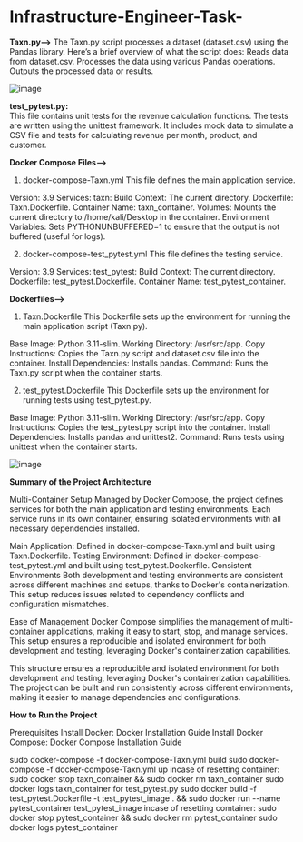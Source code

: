 # Infrastructure-Engineer-Task-

**Taxn.py-->**
The Taxn.py script processes a dataset (dataset.csv) using the Pandas library. Here’s a brief overview of what the script does:
Reads data from dataset.csv.
Processes the data using various Pandas operations.
Outputs the processed data or results.

![image](https://github.com/user-attachments/assets/b015ddec-e116-4a56-94c2-6d961cab4596)

**test_pytest.py:**</br>
This file contains unit tests for the revenue calculation functions.
The tests are written using the unittest framework.
It includes mock data to simulate a CSV file and tests for calculating revenue per month, product, and customer.</br>

**Docker Compose Files-->**
1. docker-compose-Taxn.yml
This file defines the main application service.

Version: 3.9
Services:
taxn:
Build Context: The current directory.
Dockerfile: Taxn.Dockerfile.
Container Name: taxn_container.
Volumes: Mounts the current directory to /home/kali/Desktop in the container.
Environment Variables: Sets PYTHONUNBUFFERED=1 to ensure that the output is not buffered (useful for logs).

2. docker-compose-test_pytest.yml
This file defines the testing service.

Version: 3.9
Services:
test_pytest:
Build Context: The current directory.
Dockerfile: test_pytest.Dockerfile.
Container Name: test_pytest_container.

**Dockerfiles-->**
1. Taxn.Dockerfile
This Dockerfile sets up the environment for running the main application script (Taxn.py).

Base Image: Python 3.11-slim.
Working Directory: /usr/src/app.
Copy Instructions: Copies the Taxn.py script and dataset.csv file into the container.
Install Dependencies: Installs pandas.
Command: Runs the Taxn.py script when the container starts.

2. test_pytest.Dockerfile
This Dockerfile sets up the environment for running tests using test_pytest.py.

Base Image: Python 3.11-slim.
Working Directory: /usr/src/app.
Copy Instructions: Copies the test_pytest.py script into the container.
Install Dependencies: Installs pandas and unittest2.
Command: Runs tests using unittest when the container starts.

![image](https://github.com/user-attachments/assets/69e9bc23-8e22-46f0-957a-8000048a0e95)

**Summary of the Project Architecture**

Multi-Container Setup
Managed by Docker Compose, the project defines services for both the main application and testing environments. Each service runs in its own container, ensuring isolated environments with all necessary dependencies installed.

Main Application: Defined in docker-compose-Taxn.yml and built using Taxn.Dockerfile.
Testing Environment: Defined in docker-compose-test_pytest.yml and built using test_pytest.Dockerfile.
Consistent Environments
Both development and testing environments are consistent across different machines and setups, thanks to Docker's containerization. This setup reduces issues related to dependency conflicts and configuration mismatches.

Ease of Management
Docker Compose simplifies the management of multi-container applications, making it easy to start, stop, and manage services. This setup ensures a reproducible and isolated environment for both development and testing, leveraging Docker's containerization capabilities.

This structure ensures a reproducible and isolated environment for both development and testing, leveraging Docker's containerization capabilities. The project can be built and run consistently across different environments, making it easier to manage dependencies and configurations. ​</br>

**How to Run the Project**</br>

Prerequisites
Install Docker: Docker Installation Guide
Install Docker Compose: Docker Compose Installation Guide

sudo docker-compose -f docker-compose-Taxn.yml build
sudo docker-compose -f docker-compose-Taxn.yml up
incase of resetting container: sudo docker stop taxn_container && sudo docker rm taxn_container
sudo docker logs taxn_container
for test_pytest.py
sudo docker build -f test_pytest.Dockerfile -t test_pytest_image . && sudo docker run --name pytest_container test_pytest_image
incase of resetting comtainer: sudo docker stop pytest_container && sudo docker rm pytest_container
sudo docker logs pytest_container</br>





